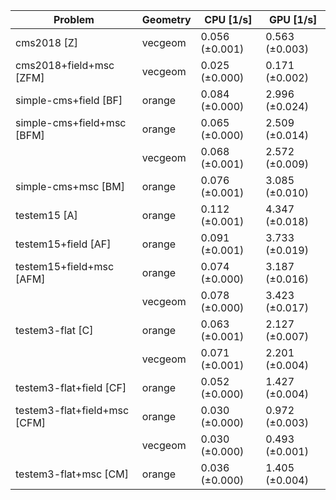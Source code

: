 | Problem                      | Geometry |      CPU [1/s] |      GPU [1/s] |
| ---------------------------- | -------- | -------------- | -------------- |
| cms2018 [Z]                  | vecgeom  | 0.056 (±0.001) | 0.563 (±0.003) |
| cms2018+field+msc [ZFM]      | vecgeom  | 0.025 (±0.000) | 0.171 (±0.002) |
| simple-cms+field [BF]        | orange   | 0.084 (±0.000) | 2.996 (±0.024) |
| simple-cms+field+msc [BFM]   | orange   | 0.065 (±0.000) | 2.509 (±0.014) |
|                              | vecgeom  | 0.068 (±0.001) | 2.572 (±0.009) |
| simple-cms+msc [BM]          | orange   | 0.076 (±0.001) | 3.085 (±0.010) |
| testem15 [A]                 | orange   | 0.112 (±0.001) | 4.347 (±0.018) |
| testem15+field [AF]          | orange   | 0.091 (±0.001) | 3.733 (±0.019) |
| testem15+field+msc [AFM]     | orange   | 0.074 (±0.000) | 3.187 (±0.016) |
|                              | vecgeom  | 0.078 (±0.000) | 3.423 (±0.017) |
| testem3-flat [C]             | orange   | 0.063 (±0.001) | 2.127 (±0.007) |
|                              | vecgeom  | 0.071 (±0.001) | 2.201 (±0.004) |
| testem3-flat+field [CF]      | orange   | 0.052 (±0.000) | 1.427 (±0.004) |
| testem3-flat+field+msc [CFM] | orange   | 0.030 (±0.000) | 0.972 (±0.003) |
|                              | vecgeom  | 0.030 (±0.000) | 0.493 (±0.001) |
| testem3-flat+msc [CM]        | orange   | 0.036 (±0.000) | 1.405 (±0.004) |
